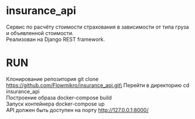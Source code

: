 # insurance_api

Сервис по расчёту стоимости страхования в зависимости от типа груза и объявленной стоимости.\
Реализован на Django REST framework.

# RUN
Клонирование репозитория git clone https://github.com/Flowmikro/insurance_api.git\
Перейти в директорию cd insurance_api\
Построение образа docker-compose build\
Запуск контейнера docker-compose up\
API должен быть доступен на порту http://127.0.0.1:8000/

